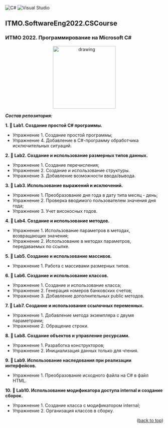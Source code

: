 ![C#](https://img.shields.io/badge/c%23-%23239120.svg?style=for-the-badge&logo=c-sharp&logoColor=white)
![Visual Studio](https://img.shields.io/badge/Visual%20Studio-5C2D91.svg?style=for-the-badge&logo=visual-studio&logoColor=white)
## ITMO.SoftwareEng2022.CSCourse
<a name="readme-top"></a>
### ИТМО 2022. Программирование на Microsoft C#

<p align="center">
<img src="https://im.wampi.ru/2022/09/26/100.jpg" alt="drawing" width="200"/>
</p>

***Состав репозитория:***

 <strong>1. &#128194; Lab1. Создание простой C# программы. </strong>
 
* Упражнение 1. Создание простой программы;
* Упражнение 4. Добавление в C#-программу обработчика исключительных ситуаций.

<strong>2. &#128194; Lab2. Создание и использование размерных типов данных. </strong>
* Упражнение 1. Создание перечисления;
* Упражнение 2. Создание и использование структуры. 
* Упражнение 3. Добавление возможности ввода/вывода.

<strong>3. &#128194; Lab3. Использование выражений и исключений. </strong>
* Упражнение 1. Преобразование дня года в дату типа  месяц - день;
* Упражнение 2. Проверка вводимого пользователем значения  дня года;
* Упражнение 3. Учет високосных годов.

<strong>4. &#128194; Lab4. Создание и использование методов. </strong>
* Упражнение 1. Использование параметров в методах, возвращающих значения;
* Упражнение 2. Использование в методах параметров, передаваемых по ссылке.

<strong>5. &#128194; Lab5. Создание и использование массивов. </strong>
* Упражнение 1. Работа с массивами размерных типов.

<strong>6. &#128194; Lab6. Создание и использование классов. </strong>
* Упражнение 1. Создание и использование класса;
* Упражнение 2. Генерация номеров банковских счетов;
* Упражнение 3. Добавление дополнительных public методов.

<strong>7. &#128194; Lab7. Создание и использование ссылочных переменных. </strong>
* Упражнение 1. Добавление метода экземпляра с двумя параметрами;
* Упражнение 2. Обращение строки.

<strong>8. &#128194; Lab8. Создание объектов и управление ресурсами. </strong>
* Упражнение 1. Разработка конструкторов;
* Упражнение 2. Инициализация данных только для чтения.

<strong>9. &#128194; Lab9. Использование наследования при реализации интерфейсов. </strong>
* Упражнение 1. Преобразование исходного файла на C# в файл HTML.

<strong>10. &#128194; Lab10. Использование модификатора доступа internal и создание сборок. </strong>
* Упражнение 1. Создание класса с модификатором internal;
* Упражнение 2. Организация классов в сборку.

<p align="right">(<a href="#readme-top">back to top</a>)</p>

